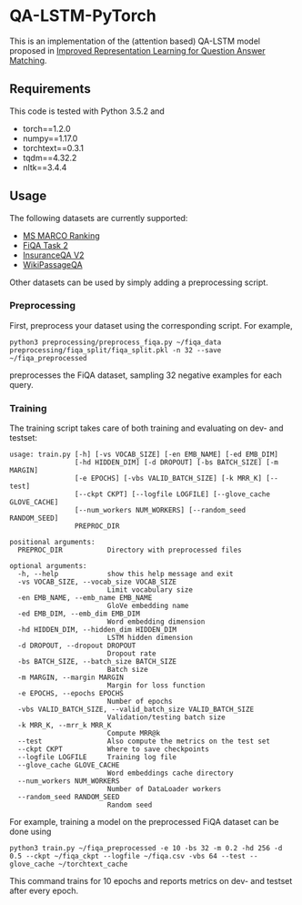 # QA-LSTM-PyTorch

This is an implementation of the (attention based) QA-LSTM model proposed in [Improved Representation Learning for Question Answer Matching](https://www.aclweb.org/anthology/P16-1044/).

## Requirements
This code is tested with Python 3.5.2 and
* torch==1.2.0
* numpy==1.17.0
* torchtext==0.3.1
* tqdm==4.32.2
* nltk==3.4.4

## Usage
The following datasets are currently supported:
* [MS MARCO Ranking](http://www.msmarco.org/dataset.aspx)
* [FiQA Task 2](https://sites.google.com/view/fiqa/home)
* [InsuranceQA V2](https://github.com/shuzi/insuranceQA)
* [WikiPassageQA](https://sites.google.com/site/lyangwww/code-data)

Other datasets can be used by simply adding a preprocessing script.

### Preprocessing
First, preprocess your dataset using the corresponding script. For example,
```
python3 preprocessing/preprocess_fiqa.py ~/fiqa_data preprocessing/fiqa_split/fiqa_split.pkl -n 32 --save ~/fiqa_preprocessed
```
preprocesses the FiQA dataset, sampling 32 negative examples for each query.

### Training
The training script takes care of both training and evaluating on dev- and testset:
```
usage: train.py [-h] [-vs VOCAB_SIZE] [-en EMB_NAME] [-ed EMB_DIM]
                [-hd HIDDEN_DIM] [-d DROPOUT] [-bs BATCH_SIZE] [-m MARGIN]
                [-e EPOCHS] [-vbs VALID_BATCH_SIZE] [-k MRR_K] [--test]
                [--ckpt CKPT] [--logfile LOGFILE] [--glove_cache GLOVE_CACHE]
                [--num_workers NUM_WORKERS] [--random_seed RANDOM_SEED]
                PREPROC_DIR

positional arguments:
  PREPROC_DIR           Directory with preprocessed files

optional arguments:
  -h, --help            show this help message and exit
  -vs VOCAB_SIZE, --vocab_size VOCAB_SIZE
                        Limit vocabulary size
  -en EMB_NAME, --emb_name EMB_NAME
                        GloVe embedding name
  -ed EMB_DIM, --emb_dim EMB_DIM
                        Word embedding dimension
  -hd HIDDEN_DIM, --hidden_dim HIDDEN_DIM
                        LSTM hidden dimension
  -d DROPOUT, --dropout DROPOUT
                        Dropout rate
  -bs BATCH_SIZE, --batch_size BATCH_SIZE
                        Batch size
  -m MARGIN, --margin MARGIN
                        Margin for loss function
  -e EPOCHS, --epochs EPOCHS
                        Number of epochs
  -vbs VALID_BATCH_SIZE, --valid_batch_size VALID_BATCH_SIZE
                        Validation/testing batch size
  -k MRR_K, --mrr_k MRR_K
                        Compute MRR@k
  --test                Also compute the metrics on the test set
  --ckpt CKPT           Where to save checkpoints
  --logfile LOGFILE     Training log file
  --glove_cache GLOVE_CACHE
                        Word embeddings cache directory
  --num_workers NUM_WORKERS
                        Number of DataLoader workers
  --random_seed RANDOM_SEED
                        Random seed
```

For example, training a model on the preprocessed FiQA dataset can be done using
```
python3 train.py ~/fiqa_preprocessed -e 10 -bs 32 -m 0.2 -hd 256 -d 0.5 --ckpt ~/fiqa_ckpt --logfile ~/fiqa.csv -vbs 64 --test --glove_cache ~/torchtext_cache
```

This command trains for 10 epochs and reports metrics on dev- and testset after every epoch.
